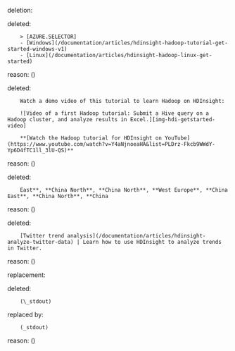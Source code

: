 deletion:

deleted:

		> [AZURE.SELECTOR]
		- [Windows](/documentation/articles/hdinsight-hadoop-tutorial-get-started-windows-v1)
		- [Linux](/documentation/articles/hdinsight-hadoop-linux-get-started)

reason: ()

deleted:

		Watch a demo video of this tutorial to learn Hadoop on HDInsight:
		
		![Video of a first Hadoop tutorial: Submit a Hive query on a Hadoop cluster, and analyze results in Excel.][img-hdi-getstarted-video]
		
		**[Watch the Hadoop tutorial for HDInsight on YouTube](https://www.youtube.com/watch?v=Y4aNjnoeaHA&list=PLDrz-Fkcb9WWdY-Yp6D4fTC1ll_3lU-QS)**

reason: ()

deleted:

		East**, **China North**, **China North**, **West Europe**, **China East**, **China North**, **China

reason: ()

deleted:

		[Twitter trend analysis](/documentation/articles/hdinsight-analyze-twitter-data) | Learn how to use HDInsight to analyze trends in Twitter.

reason: ()

replacement:

deleted:

		(\_stdout)

replaced by:

		(_stdout)

reason: ()

